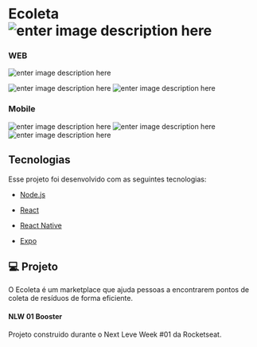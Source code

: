 # Ecoleta![enter image description here](https://i.imgur.com/wKCiBEb.png)

### WEB

![enter image description here](https://i.imgur.com/NCX6P4T.png)

![enter image description here](https://i.imgur.com/gqErYZH.png)
![enter image description here](https://i.imgur.com/oNYstAQ.png)


### Mobile
![enter image description here](https://i.imgur.com/HMbNSPZ.jpg)
![enter image description here](https://i.imgur.com/XOKiefh.jpg)
![enter image description here](https://i.imgur.com/VKwSbTd.jpg)

## Tecnologias

  

Esse projeto foi desenvolvido com as seguintes tecnologias:

  

-  [Node.js](https://nodejs.org/en/)

-  [React](https://reactjs.org)

-  [React Native](https://facebook.github.io/react-native/)

-  [Expo](https://expo.io/)

  

## 💻 Projeto

  

O Ecoleta é um marketplace que ajuda pessoas a encontrarem pontos de coleta de resíduos de forma eficiente.

#### NLW 01 Booster 
Projeto construido durante o Next Leve Week #01 da Rocketseat.
